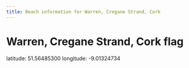 ```yaml
---
title: Beach information for Warren, Cregane Strand, Cork
---
```

# Warren, Cregane Strand, Cork <span class="material-icons blue-flag">flag</span>

<div class="location-info">latitude: 51.56485300 longitude: -9.01324734</div>
<div></div>